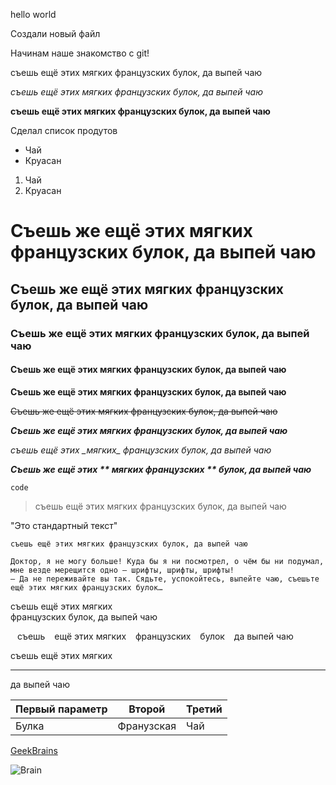 hello world

Создали новый файл

Начинам наше знакомство  с  git!

съешь ещё этих мягких французских булок, да выпей чаю

*съешь ещё этих мягких французских булок, да выпей чаю*

**съешь ещё этих мягких французских булок, да выпей чаю**  

Сделал  список продутов

* Чай
* Круасан

1. Чай
2. Круасан

# Съешь же ещё этих мягких французских булок, да выпей чаю

## Съешь же ещё этих мягких французских булок, да выпей чаю

### Съешь же ещё этих мягких французских булок, да выпей чаю

#### Съешь же ещё этих мягких французских булок, да выпей чаю

**Съешь же ещё этих мягких французских булок, да выпей чаю**

~~Съешь же ещё этих мягких французских булок, да выпей чаю~~

***Съешь же ещё этих мягких французских булок, да выпей чаю***

*съешь ещё этих \_мягких\_  французских булок, да выпей чаю*

***Съешь же ещё этих  \*\* мягких французских \*\* булок, да выпей чаю***

`code`

> съешь ещё этих мягких французских булок, да выпей чаю

"Это стандартный текст"

    съешь ещё этих мягких французских булок, да выпей чаю

```
Доктор, я не могу больше! Куда бы я ни посмотрел, о чём бы ни подумал, мне везде мерещится одно — шрифты, шрифты, шрифты!
— Да не переживайте вы так. Сядьте, успокойтесь, выпейте чаю, съешьте ещё этих мягких французских булок…
```

съешь ещё этих мягких  
французских булок, да выпей чаю

&ensp; съешь &ensp; ещё этих мягких  &ensp;  французских &ensp; булок   &ensp; да выпей чаю

съешь ещё этих мягких
___
да выпей чаю

Первый параметр | Второй | Третий
--- | --- | ---
Булка | Франузская  | Чай 

[GeekBrains](https://gb.ru/)

![Brain](https://206329.selcdn.ru/BHAGs-media/upload/companies_logo/Geekbrains-2.png "Съешь же ещё этих мягких французских булок, да выпей чаю")
